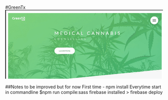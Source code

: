 #GreenTx
![top-page](./public/images/GreenTx-Top.gif)

##Notes to be improved but for now
First time - npm install 
Everytime start in commandline
$npm run compile:sass
firebase installed > firebase deploy  



